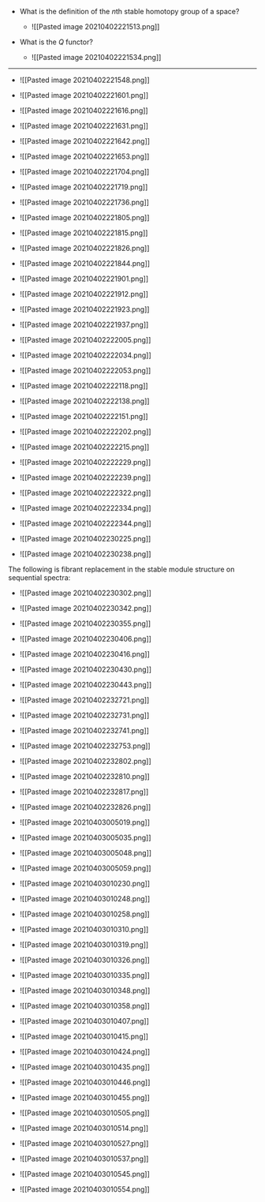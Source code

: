 
- What is the definition of the $n$th stable homotopy group of a space?
	- ![[Pasted image 20210402221513.png]]

- What is the $Q$ functor?
	- ![[Pasted image 20210402221534.png]]

---

- ![[Pasted image 20210402221548.png]]

- ![[Pasted image 20210402221601.png]]

- ![[Pasted image 20210402221616.png]]

- ![[Pasted image 20210402221631.png]]

- ![[Pasted image 20210402221642.png]]

- ![[Pasted image 20210402221653.png]]

- ![[Pasted image 20210402221704.png]]

- ![[Pasted image 20210402221719.png]]

- ![[Pasted image 20210402221736.png]]

- ![[Pasted image 20210402221805.png]]

- ![[Pasted image 20210402221815.png]]

- ![[Pasted image 20210402221826.png]]

- ![[Pasted image 20210402221844.png]]

- ![[Pasted image 20210402221901.png]]

- ![[Pasted image 20210402221912.png]]

- ![[Pasted image 20210402221923.png]]

- ![[Pasted image 20210402221937.png]]

- ![[Pasted image 20210402222005.png]]

- ![[Pasted image 20210402222034.png]]

- ![[Pasted image 20210402222053.png]]

- ![[Pasted image 20210402222118.png]]

- ![[Pasted image 20210402222138.png]]

- ![[Pasted image 20210402222151.png]]

- ![[Pasted image 20210402222202.png]]

- ![[Pasted image 20210402222215.png]]

- ![[Pasted image 20210402222229.png]]

- ![[Pasted image 20210402222239.png]]

- ![[Pasted image 20210402222322.png]]

- ![[Pasted image 20210402222334.png]]

- ![[Pasted image 20210402222344.png]]

- ![[Pasted image 20210402230225.png]]

- ![[Pasted image 20210402230238.png]]

The following is fibrant replacement in the stable module structure on sequential spectra:

- ![[Pasted image 20210402230302.png]]

- ![[Pasted image 20210402230342.png]]

- ![[Pasted image 20210402230355.png]]

- ![[Pasted image 20210402230406.png]]

- ![[Pasted image 20210402230416.png]]

- ![[Pasted image 20210402230430.png]]

- ![[Pasted image 20210402230443.png]]

- ![[Pasted image 20210402232721.png]]

- ![[Pasted image 20210402232731.png]]

- ![[Pasted image 20210402232741.png]]

- ![[Pasted image 20210402232753.png]]

- ![[Pasted image 20210402232802.png]]

- ![[Pasted image 20210402232810.png]]

- ![[Pasted image 20210402232817.png]]

- ![[Pasted image 20210402232826.png]]

- ![[Pasted image 20210403005019.png]]

- ![[Pasted image 20210403005035.png]]

- ![[Pasted image 20210403005048.png]]

- ![[Pasted image 20210403005059.png]]

- ![[Pasted image 20210403010230.png]]
- ![[Pasted image 20210403010248.png]]
- ![[Pasted image 20210403010258.png]]
- ![[Pasted image 20210403010310.png]]
- ![[Pasted image 20210403010319.png]]
- ![[Pasted image 20210403010326.png]]
- ![[Pasted image 20210403010335.png]]
- ![[Pasted image 20210403010348.png]]
- ![[Pasted image 20210403010358.png]]
- ![[Pasted image 20210403010407.png]]
- ![[Pasted image 20210403010415.png]]
- ![[Pasted image 20210403010424.png]]
- ![[Pasted image 20210403010435.png]]
- ![[Pasted image 20210403010446.png]]
- ![[Pasted image 20210403010455.png]]
- ![[Pasted image 20210403010505.png]]
- ![[Pasted image 20210403010514.png]]
- ![[Pasted image 20210403010527.png]]
- ![[Pasted image 20210403010537.png]]
- ![[Pasted image 20210403010545.png]]
- ![[Pasted image 20210403010554.png]]